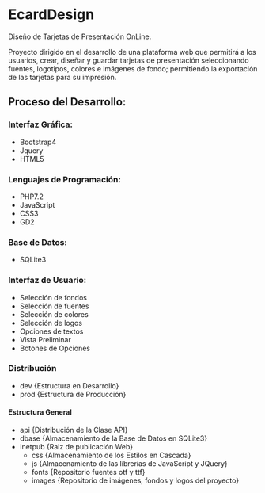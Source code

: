 ﻿# EcardDesign
Diseño de Tarjetas de Presentación OnLine.

Proyecto dirigido en el desarrollo de una plataforma web que permitirá a los usuarios, crear, diseñar y guardar tarjetas de presentación seleccionando fuentes, logotipos, colores e imágenes de fondo; permitiendo la exportación de las tarjetas para su impresión.

## Proceso del Desarrollo:

### Interfaz Gráfica:
* Bootstrap4
* Jquery
* HTML5

### Lenguajes de Programación:
* PHP7.2
* JavaScript
* CSS3
* GD2

### Base de Datos:
* SQLite3

### Interfaz de Usuario:
* Selección de fondos
* Selección de fuentes
* Selección de colores
* Selección de logos
* Opciones de textos
* Vista Preliminar
* Botones de Opciones

### Distribución
* dev {Estructura en Desarrollo}
* prod {Estructura de Producción}

#### Estructura General
* api {Distribución de la Clase API}
* dbase {Almacenamiento de la Base de Datos en SQLite3}
* inetpub {Raiz de publicación Web}
  * css {Almacenamiento de los Estilos en Cascada}
  * js {Almacenamiento de las librerías de JavaScript y JQuery}
  * fonts {Repositorio fuentes otf y ttf}
  * images {Repositorio de imágenes, fondos y logos del proyecto}
